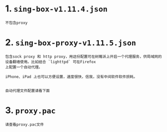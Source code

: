 #  1. `sing-box-v1.11.4.json` 

    不包含proxy

#  2. `sing-box-proxy-v1.11.5.json`

    包含sock proxy 和 http proxy，用这份配置可在树莓派上开启一个代理服务，供局域网的设备翻墙使用。比如结合 `lighttpd` 可在Firefox
    上配置一个自动代理。

    iPhone、iPad 上也可以方便设置，速度很快，信我，没有中间软件软件损耗。
 
    
    自动代理文件配置请看下面

#  3. `proxy.pac`

    请查看proxy.pac文件
